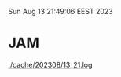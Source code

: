 Sun Aug 13 21:49:06 EEST 2023
# JAM
<a href='./cache/202308/13_21.log'>./cache/202308/13_21.log</a>
